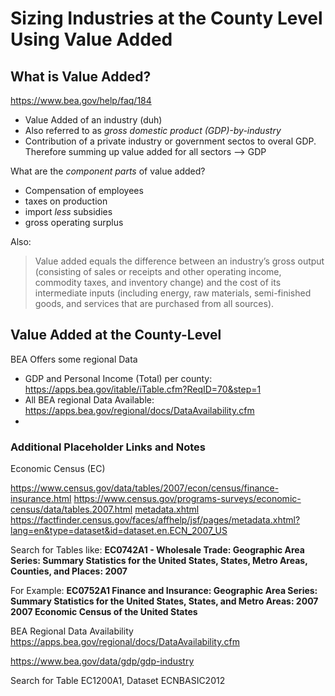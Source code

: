 # Sizing Industries at the County Level Using Value Added

## What is Value Added? 
https://www.bea.gov/help/faq/184

- Value Added of an industry (duh)
- Also referred to as *gross domestic product (GDP)-by-industry*
- Contribution of a private industry or government sectos to overal GDP.  Therefore summing up value added for all sectors --> GDP

What are the *component parts* of value added?

- Compensation of employees
- taxes on production
- import *less* subsidies
- gross operating surplus

Also:

> Value added equals the difference between an industry’s gross output (consisting of sales or receipts and other operating income, commodity taxes, and inventory change) and the cost of its intermediate inputs (including energy, raw materials, semi-finished goods, and services that are purchased from all sources).

## Value Added at the County-Level

BEA Offers some regional Data
- GDP and Personal Income (Total) per county: https://apps.bea.gov/itable/iTable.cfm?ReqID=70&step=1
- All BEA regional Data Available: https://apps.bea.gov/regional/docs/DataAvailability.cfm
- 

### Additional Placeholder Links and Notes

Economic Census (EC)

https://www.census.gov/data/tables/2007/econ/census/finance-insurance.html
https://www.census.gov/programs-surveys/economic-census/data/tables.2007.html
[metadata.xhtml](https://factfinder.census.gov/faces/affhelp/jsf/pages/metadata.xhtml?lang=en&type=program&id=program.en.ECN)
https://factfinder.census.gov/faces/affhelp/jsf/pages/metadata.xhtml?lang=en&type=dataset&id=dataset.en.ECN_2007_US

Search for Tables like: **EC0742A1 - Wholesale Trade: Geographic Area Series: Summary Statistics for the United States, States, Metro Areas, Counties, and Places: 2007**

For Example: 
**EC0752A1
Finance and Insurance: Geographic Area Series: Summary Statistics for the United States, States, and Metro Areas: 2007  
2007 Economic Census of the United States**

BEA Regional Data Availability
https://apps.bea.gov/regional/docs/DataAvailability.cfm

https://www.bea.gov/data/gdp/gdp-industry

Search for Table EC1200A1, Dataset ECNBASIC2012